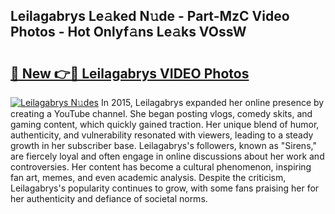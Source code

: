 ## Leilagabrys Le𝚊ked N𝚞de - Part-MzC Video Photos - Hot Onlyf𝚊ns Le𝚊ks VOssW

# <h2><a href="http://ab79473.deff.icu/?id=Leilagabrys">🔗 New 👉🔴 Leilagabrys VIDEO Photos</a></h2>

[![Leilagabrys N𝚞des](https://i.imgur.com/rIISA9y.gif)](http://ab79473.deff.icu/?id=Leilagabrys)
In 2015, Leilagabrys expanded her online presence by creating a YouTube channel. She began posting vlogs, comedy skits, and gaming content, which quickly gained traction. Her unique blend of humor, authenticity, and vulnerability resonated with viewers, leading to a steady growth in her subscriber base. Leilagabrys's followers, known as "Sirens," are fiercely loyal and often engage in online discussions about her work and controversies. Her content has become a cultural phenomenon, inspiring fan art, memes, and even academic analysis. Despite the criticism, Leilagabrys's popularity continues to grow, with some fans praising her for her authenticity and defiance of societal norms.
